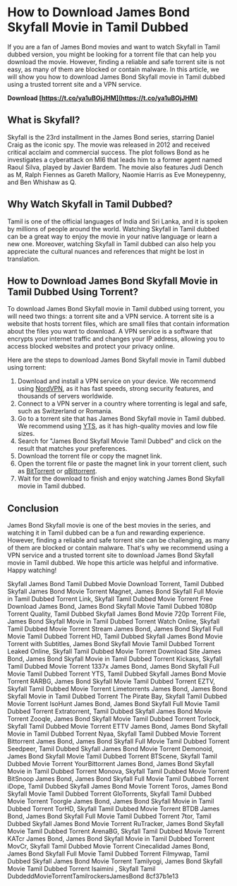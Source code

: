 
 
# How to Download James Bond Skyfall Movie in Tamil Dubbed
 
If you are a fan of James Bond movies and want to watch Skyfall in Tamil dubbed version, you might be looking for a torrent file that can help you download the movie. However, finding a reliable and safe torrent site is not easy, as many of them are blocked or contain malware. In this article, we will show you how to download James Bond Skyfall movie in Tamil dubbed using a trusted torrent site and a VPN service.
 
**Download  [https://t.co/ya1uBOjJHM](https://t.co/ya1uBOjJHM)**


 
## What is Skyfall?
 
Skyfall is the 23rd installment in the James Bond series, starring Daniel Craig as the iconic spy. The movie was released in 2012 and received critical acclaim and commercial success. The plot follows Bond as he investigates a cyberattack on MI6 that leads him to a former agent named Raoul Silva, played by Javier Bardem. The movie also features Judi Dench as M, Ralph Fiennes as Gareth Mallory, Naomie Harris as Eve Moneypenny, and Ben Whishaw as Q.
 
## Why Watch Skyfall in Tamil Dubbed?
 
Tamil is one of the official languages of India and Sri Lanka, and it is spoken by millions of people around the world. Watching Skyfall in Tamil dubbed can be a great way to enjoy the movie in your native language or learn a new one. Moreover, watching Skyfall in Tamil dubbed can also help you appreciate the cultural nuances and references that might be lost in translation.
 
## How to Download James Bond Skyfall Movie in Tamil Dubbed Using Torrent?
 
To download James Bond Skyfall movie in Tamil dubbed using torrent, you will need two things: a torrent site and a VPN service. A torrent site is a website that hosts torrent files, which are small files that contain information about the files you want to download. A VPN service is a software that encrypts your internet traffic and changes your IP address, allowing you to access blocked websites and protect your privacy online.
 
Here are the steps to download James Bond Skyfall movie in Tamil dubbed using torrent:
 
1. Download and install a VPN service on your device. We recommend using [NordVPN](https://www.nordvpn.com/), as it has fast speeds, strong security features, and thousands of servers worldwide.
2. Connect to a VPN server in a country where torrenting is legal and safe, such as Switzerland or Romania.
3. Go to a torrent site that has James Bond Skyfall movie in Tamil dubbed. We recommend using [YTS](https://yts.mx/movies/skyfall-2012), as it has high-quality movies and low file sizes.
4. Search for "James Bond Skyfall Movie Tamil Dubbed" and click on the result that matches your preferences.
5. Download the torrent file or copy the magnet link.
6. Open the torrent file or paste the magnet link in your torrent client, such as [BitTorrent](https://www.bittorrent.com/) or [qBittorrent](https://www.qbittorrent.org/).
7. Wait for the download to finish and enjoy watching James Bond Skyfall movie in Tamil dubbed.

## Conclusion
 
James Bond Skyfall movie is one of the best movies in the series, and watching it in Tamil dubbed can be a fun and rewarding experience. However, finding a reliable and safe torrent site can be challenging, as many of them are blocked or contain malware. That's why we recommend using a VPN service and a trusted torrent site to download James Bond Skyfall movie in Tamil dubbed. We hope this article was helpful and informative. Happy watching!
 
Skyfall James Bond Tamil Dubbed Movie Download Torrent,  Tamil Dubbed Skyfall James Bond Movie Torrent Magnet,  James Bond Skyfall Full Movie in Tamil Dubbed Torrent Link,  Skyfall Tamil Dubbed Movie Torrent Free Download James Bond,  James Bond Skyfall Movie Tamil Dubbed 1080p Torrent Quality,  Tamil Dubbed Skyfall James Bond Movie 720p Torrent File,  James Bond Skyfall Movie in Tamil Dubbed Torrent Watch Online,  Skyfall Tamil Dubbed Movie Torrent Stream James Bond,  James Bond Skyfall Full Movie Tamil Dubbed Torrent HD,  Tamil Dubbed Skyfall James Bond Movie Torrent with Subtitles,  James Bond Skyfall Movie Tamil Dubbed Torrent Leaked Online,  Skyfall Tamil Dubbed Movie Torrent Download Site James Bond,  James Bond Skyfall Movie in Tamil Dubbed Torrent Kickass,  Skyfall Tamil Dubbed Movie Torrent 1337x James Bond,  James Bond Skyfall Full Movie Tamil Dubbed Torrent YTS,  Tamil Dubbed Skyfall James Bond Movie Torrent RARBG,  James Bond Skyfall Movie Tamil Dubbed Torrent EZTV,  Skyfall Tamil Dubbed Movie Torrent Limetorrents James Bond,  James Bond Skyfall Movie in Tamil Dubbed Torrent The Pirate Bay,  Skyfall Tamil Dubbed Movie Torrent IsoHunt James Bond,  James Bond Skyfall Full Movie Tamil Dubbed Torrent Extratorrent,  Tamil Dubbed Skyfall James Bond Movie Torrent Zooqle,  James Bond Skyfall Movie Tamil Dubbed Torrent Torlock,  Skyfall Tamil Dubbed Movie Torrent ETTV James Bond,  James Bond Skyfall Movie in Tamil Dubbed Torrent Nyaa,  Skyfall Tamil Dubbed Movie Torrent Bittorrent James Bond,  James Bond Skyfall Full Movie Tamil Dubbed Torrent Seedpeer,  Tamil Dubbed Skyfall James Bond Movie Torrent Demonoid,  James Bond Skyfall Movie Tamil Dubbed Torrent BTScene,  Skyfall Tamil Dubbed Movie Torrent YourBittorrent James Bond,  James Bond Skyfall Movie in Tamil Dubbed Torrent Monova,  Skyfall Tamil Dubbed Movie Torrent BitSnoop James Bond,  James Bond Skyfall Full Movie Tamil Dubbed Torrent iDope,  Tamil Dubbed Skyfall James Bond Movie Torrent Toros,  James Bond Skyfall Movie Tamil Dubbed Torrent GloTorrents,  Skyfall Tamil Dubbed Movie Torrent Toorgle James Bond,  James Bond Skyfall Movie in Tamil Dubbed Torrent TorHD,  Skyfall Tamil Dubbed Movie Torrent BTDB James Bond,  James Bond Skyfall Full Movie Tamil Dubbed Torrent 7tor,  Tamil Dubbed Skyfall James Bond Movie Torrent RuTracker,  James Bond Skyfall Movie Tamil Dubbed Torrent ArenaBG,  Skyfall Tamil Dubbed Movie Torrent KATcr James Bond,  James Bond Skyfall Movie in Tamil Dubbed Torrent MovCr,  Skyfall Tamil Dubbed Movie Torrent Cinecalidad James Bond,  James Bond Skyfall Full Movie Tamil Dubbed Torrent Filmywap,  Tamil Dubbed Skyfall James Bond Movie Torrent Tamilyogi,  James Bond Skyfall Movie Tamil Dubbed Torrent Isaimini ,  Skyfall Tamil DubdeddMovieTorrentTamilrockersJamesBond
 8cf37b1e13
 
